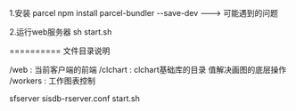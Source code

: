 1.安装 parcel
npm install parcel-bundler --save-dev
 ---> 可能遇到的问题

2.运行web服务器
sh start.sh


==========
文件目录说明

/web : 当前客户端的前端
    /clchart  : clchart基础库的目录 值解决画图的底层操作
    /workers  : 工作图表控制

sfserver
sisdb-rserver.conf
start.sh
